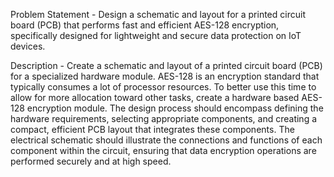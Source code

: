 Problem Statement - Design a schematic and layout for a printed circuit board (PCB) that performs fast and efficient AES-128 encryption, specifically designed for lightweight and secure data protection on IoT devices.

Description - Create a schematic and layout of a printed circuit board (PCB) for a specialized hardware module. AES-128 is an encryption standard that typically consumes a lot of processor resources. To better use this time to allow for more allocation toward other tasks, create a hardware based AES-128 encryption module. The design process should encompass defining the hardware requirements, selecting appropriate components, and creating a compact, efficient PCB layout that integrates these components. The electrical schematic should illustrate the connections and functions of each component within the circuit, ensuring that data encryption operations are performed securely and at high speed.
